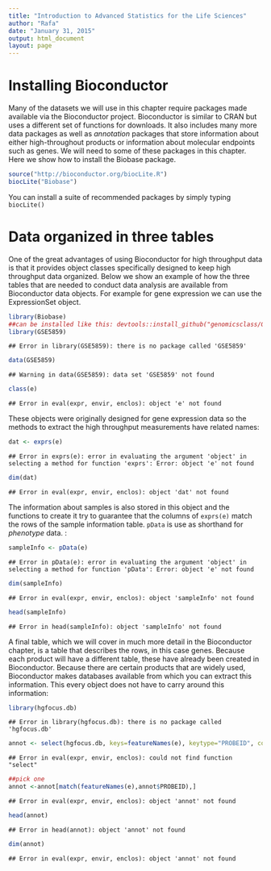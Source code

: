 ```yaml
---
title: "Introduction to Advanced Statistics for the Life Sciences"
author: "Rafa"
date: "January 31, 2015"
output: html_document
layout: page
---
```





# Installing Bioconductor

Many of the datasets we will use in this chapter require packages made available via the Bioconductor project. Bioconductor is similar to CRAN but uses a different set of functions for downloads. It also includes many more data packages as well as _annotation_ packages that store information about either high-throughout products or information about molecular endpoints such as genes. We will need to some of these packages in this chapter. Here we show how to install the Biobase package. 


```r
source("http://bioconductor.org/biocLite.R")
biocLite("Biobase")
```

You can install a suite of recommended packages by simply typing `biocLite()`

# Data organized in three tables

One of the great advantages of using Bioconductor for high throughput data is that it provides object classes specifically designed to keep high throughput data organized. Below we show an example of how the three tables that are needed to conduct data analysis are available from Bioconductor data objects. For example for gene expression we can use the ExpressionSet object.


```r
library(Biobase)
##can be installed like this: devtools::install_github("genomicsclass/GSE5859")
library(GSE5859)
```

```
## Error in library(GSE5859): there is no package called 'GSE5859'
```

```r
data(GSE5859)
```

```
## Warning in data(GSE5859): data set 'GSE5859' not found
```

```r
class(e)
```

```
## Error in eval(expr, envir, enclos): object 'e' not found
```


These objects were originally designed for gene expression data so the methods to extract the high throughput measurements have related names:

```r
dat <- exprs(e)
```

```
## Error in exprs(e): error in evaluating the argument 'object' in selecting a method for function 'exprs': Error: object 'e' not found
```

```r
dim(dat)
```

```
## Error in eval(expr, envir, enclos): object 'dat' not found
```

The information about samples is also stored in this object and the functions to create it try to guarantee that the columns of `exprs(e)` match the rows of the sample information table. `pData` is use as shorthand for _phenotype_ data. 
:


```r
sampleInfo <- pData(e)
```

```
## Error in pData(e): error in evaluating the argument 'object' in selecting a method for function 'pData': Error: object 'e' not found
```

```r
dim(sampleInfo)
```

```
## Error in eval(expr, envir, enclos): object 'sampleInfo' not found
```

```r
head(sampleInfo)
```

```
## Error in head(sampleInfo): object 'sampleInfo' not found
```

A final table, which we will cover in much more detail in the Bioconductor chapter, is a table that describes the rows, in this case genes. Because each product will have a different table, these have already been created in Bioconductor. Because there are certain products that are widely used, Bioconductor makes databases available from which you can extract this information. This every object does not have to carry around this information:
 

```r
library(hgfocus.db)
```

```
## Error in library(hgfocus.db): there is no package called 'hgfocus.db'
```

```r
annot <- select(hgfocus.db, keys=featureNames(e), keytype="PROBEID", columns=c("CHR", "CHRLOC", "SYMBOL"))
```

```
## Error in eval(expr, envir, enclos): could not find function "select"
```

```r
##pick one
annot <-annot[match(featureNames(e),annot$PROBEID),]
```

```
## Error in eval(expr, envir, enclos): object 'annot' not found
```

```r
head(annot)
```

```
## Error in head(annot): object 'annot' not found
```

```r
dim(annot)
```

```
## Error in eval(expr, envir, enclos): object 'annot' not found
```
